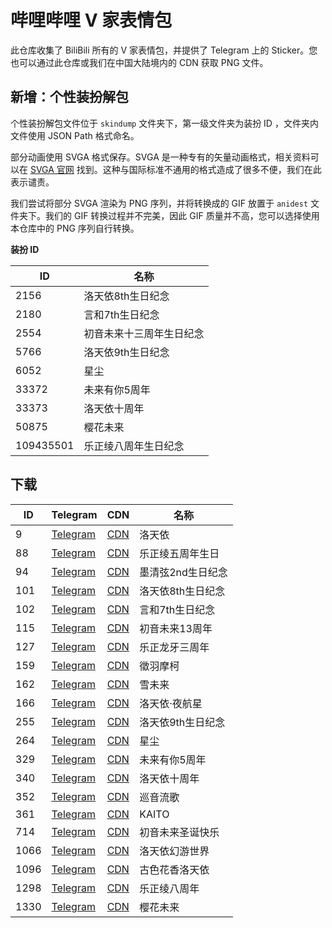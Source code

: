 # 哔哩哔哩 V 家表情包
此仓库收集了 BiliBili 所有的 V 家表情包，并提供了 Telegram 上的 Sticker。您也可以通过此仓库或我们在中国大陆境内的 CDN 获取 PNG 文件。

## 新增：个性装扮解包
个性装扮解包文件位于 `skindump` 文件夹下，第一级文件夹为装扮 ID ，文件夹内文件使用 JSON Path 格式命名。

部分动画使用 SVGA 格式保存。SVGA 是一种专有的矢量动画格式，相关资料可以在 [SVGA 官网](https://svga.io/) 找到。这种与国际标准不通用的格式造成了很多不便，我们在此表示谴责。

我们尝试将部分 SVGA 渲染为 PNG 序列，并将转换成的 GIF 放置于 `anidest` 文件夹下。我们的 GIF 转换过程并不完美，因此 GIF 质量并不高，您可以选择使用本仓库中的 PNG 序列自行转换。

**装扮 ID**

ID          |名称
------------|--------------------
2156        |洛天依8th生日纪念
2180        |言和7th生日纪念
2554        |初音未来十三周年生日纪念
5766        |洛天依9th生日纪念
6052        |星尘
33372       |未来有你5周年
33373       |洛天依十周年
50875       |樱花未来
109435501   |乐正绫八周年生日纪念

## 下载
ID  | Telegram          | CDN           |名称
----|-------------------|---------------|--------------------
9   |[Telegram][tg-009] |[CDN][cos-009] |洛天依
88  |[Telegram][tg-088] |[CDN][cos-088] |乐正绫五周年生日
94  |[Telegram][tg-094] |[CDN][cos-094] |墨清弦2nd生日纪念
101 |[Telegram][tg-101] |[CDN][cos-101] |洛天依8th生日纪念
102 |[Telegram][tg-102] |[CDN][cos-102] |言和7th生日纪念
115 |[Telegram][tg-115] |[CDN][cos-115] |初音未来13周年
127 |[Telegram][tg-127] |[CDN][cos-127] |乐正龙牙三周年
159 |[Telegram][tg-159] |[CDN][cos-159] |徵羽摩柯
162 |[Telegram][tg-162] |[CDN][cos-162] |雪未来
166 |[Telegram][tg-166] |[CDN][cos-166] |洛天依·夜航星
255 |[Telegram][tg-255] |[CDN][cos-255] |洛天依9th生日纪念
264 |[Telegram][tg-264] |[CDN][cos-264] |星尘
329 |[Telegram][tg-329] |[CDN][cos-329] |未来有你5周年
340 |[Telegram][tg-340] |[CDN][cos-340] |洛天依十周年
352 |[Telegram][tg-352] |[CDN][cos-352] |巡音流歌
361 |[Telegram][tg-361] |[CDN][cos-361] |KAITO
714 |[Telegram][tg-714] |[CDN][cos-714] |初音未来圣诞快乐
1066|[Telegram][tg-1066]|[CDN][cos-1066]|洛天依幻游世界
1096|[Telegram][tg-1096]|[CDN][cos-1096]|古色花香洛天依
1298|[Telegram][tg-1298]|[CDN][cos-1298]|乐正绫八周年
1330|[Telegram][tg-1330]|[CDN][cos-1330]|樱花未来

[tg-009]:  https://t.me/addstickers/Bilibili009LuoTianYi
[tg-088]:  https://t.me/addstickers/Bilibili088YuezhengLing5th
[tg-094]:  https://t.me/addstickers/Bilibili094MoQingXian2nd
[tg-101]:  https://t.me/addstickers/Bilibili101LuoTianYi8th
[tg-102]:  https://t.me/addstickers/Bilibili102YanHe7th
[tg-115]:  https://t.me/addstickers/Bilibili115Miku13th
[tg-127]:  https://t.me/addstickers/Bilibili127YuezhengLongya3th
[tg-159]:  https://t.me/addstickers/Bilibili159MOKE
[tg-162]:  https://t.me/addstickers/ltymoe_bilibiliemote_162_snowmiku
[tg-166]:  https://t.me/addstickers/ltymoe_bilibiliemote_166_luotianyi_sailing_nightstar
[tg-255]:  https://t.me/addstickers/lty9th
[tg-264]:  https://t.me/addstickers/stardust_2022
[tg-329]:  https://t.me/addstickers/mikuwithu
[tg-340]:  https://t.me/addstickers/lty10th
[tg-352]:  https://t.me/addstickers/bilibili_luka
[tg-361]:  https://t.me/addstickers/bili_KAITO
[tg-714]:  https://t.me/addstickers/miku_xmas
[tg-1066]: https://t.me/addstickers/lty_1066
[tg-1096]: https://t.me/addstickers/lty_1096
[tg-1298]: https://t.me/addstickers/ling8th
[tg-1330]: https://t.me/addstickers/miku_sakura

[cos-009]:  https://luotianyi-dev-1251131545.file.myqcloud.com/bilibili-vocaloid-stickers/9-洛天依.zip
[cos-088]:  https://luotianyi-dev-1251131545.file.myqcloud.com/bilibili-vocaloid-stickers/88-乐正绫五周年生日.zip
[cos-094]:  https://luotianyi-dev-1251131545.file.myqcloud.com/bilibili-vocaloid-stickers/94-墨清弦2nd生日纪念.zip
[cos-101]:  https://luotianyi-dev-1251131545.file.myqcloud.com/bilibili-vocaloid-stickers/101-洛天依8th生日纪念.zip
[cos-102]:  https://luotianyi-dev-1251131545.file.myqcloud.com/bilibili-vocaloid-stickers/102-言和7th生日纪念.zip
[cos-115]:  https://luotianyi-dev-1251131545.file.myqcloud.com/bilibili-vocaloid-stickers/115-初音未来13周年.zip
[cos-127]:  https://luotianyi-dev-1251131545.file.myqcloud.com/bilibili-vocaloid-stickers/127-乐正龙牙三周年.zip
[cos-159]:  https://luotianyi-dev-1251131545.file.myqcloud.com/bilibili-vocaloid-stickers/159-徵羽摩柯.zip
[cos-162]:  https://luotianyi-dev-1251131545.file.myqcloud.com/bilibili-vocaloid-stickers/162-雪未来.zip
[cos-166]:  https://luotianyi-dev-1251131545.file.myqcloud.com/bilibili-vocaloid-stickers/166-洛天依·夜航星.zip
[cos-255]:  https://luotianyi-dev-1251131545.file.myqcloud.com/bilibili-vocaloid-stickers/255-洛天依9th生日纪念.zip
[cos-264]:  https://luotianyi-dev-1251131545.file.myqcloud.com/bilibili-vocaloid-stickers/264-星尘.zip
[cos-329]:  https://luotianyi-dev-1251131545.file.myqcloud.com/bilibili-vocaloid-stickers/329-未来有你5周年.zip
[cos-340]:  https://luotianyi-dev-1251131545.file.myqcloud.com/bilibili-vocaloid-stickers/340-洛天依十周年.zip
[cos-352]:  https://luotianyi-dev-1251131545.file.myqcloud.com/bilibili-vocaloid-stickers/352-巡音流歌.zip
[cos-361]:  https://luotianyi-dev-1251131545.file.myqcloud.com/bilibili-vocaloid-stickers/361-KAITO.zip
[cos-714]:  https://luotianyi-dev-1251131545.file.myqcloud.com/bilibili-vocaloid-stickers/714-初音未来圣诞快乐.zip
[cos-1066]: https://luotianyi-dev-1251131545.file.myqcloud.com/bilibili-vocaloid-stickers/1066-洛天依幻游世界.zip
[cos-1096]: https://luotianyi-dev-1251131545.file.myqcloud.com/bilibili-vocaloid-stickers/1096-古色花香洛天依.zip
[cos-1298]: https://luotianyi-dev-1251131545.file.myqcloud.com/bilibili-vocaloid-stickers/1298-乐正绫八周年.zip
[cos-1330]: https://luotianyi-dev-1251131545.file.myqcloud.com/bilibili-vocaloid-stickers/1330-樱花未来.zip
